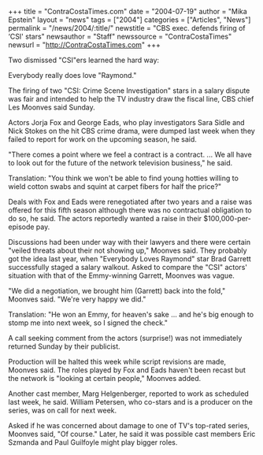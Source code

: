 +++
title = "ContraCostaTimes.com"
date = "2004-07-19"
author = "Mika Epstein"
layout = "news"
tags = ["2004"]
categories = ["Articles", "News"]
permalink = "/news/2004/:title/"
newstitle = "CBS exec. defends firing of &#8216;CSI' stars"
newsauthor = "Staff"
newssource = "ContraCostaTimes"
newsurl = "http://ContraCostaTimes.com"
+++

Two dismissed "CSI"ers learned the hard way:

Everybody really does love "Raymond."

The firing of two "CSI: Crime Scene Investigation" stars in a salary dispute was fair and intended to help the TV industry draw the fiscal line, CBS chief Les Moonves said Sunday.

Actors Jorja Fox and George Eads, who play investigators Sara Sidle and Nick Stokes on the hit CBS crime drama, were dumped last week when they failed to report for work on the upcoming season, he said.

"There comes a point where we feel a contract is a contract. ... We all have to look out for the future of the network television business," he said.

Translation: "You think we won't be able to find young hotties willing to wield cotton swabs and squint at carpet fibers for half the price?"

Deals with Fox and Eads were renegotiated after two years and a raise was offered for this fifth season although there was no contractual obligation to do so, he said. The actors reportedly wanted a raise in their $100,000-per-episode pay.

Discussions had been under way with their lawyers and there were certain "veiled threats about their not showing up," Moonves said. They probably got the idea last year, when "Everybody Loves Raymond" star Brad Garrett successfully staged a salary walkout. Asked to compare the "CSI" actors' situation with that of the Emmy-winning Garrett, Moonves was vague.

"We did a negotiation, we brought him (Garrett) back into the fold," Moonves said. "We're very happy we did."

Translation: "He won an Emmy, for heaven's sake ... and he's big enough to stomp me into next week, so I signed the check."

A call seeking comment from the actors (surprise!) was not immediately returned Sunday by their publicist.

Production will be halted this week while script revisions are made, Moonves said. The roles played by Fox and Eads haven't been recast but the network is "looking at certain people," Moonves added.

Another cast member, Marg Helgenberger, reported to work as scheduled last week, he said. William Petersen, who co-stars and is a producer on the series, was on call for next week.

Asked if he was concerned about damage to one of TV's top-rated series, Moonves said, "Of course." Later, he said it was possible cast members Eric Szmanda and Paul Guilfoyle might play bigger roles.

